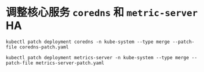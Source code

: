 # 调整核心服务 `coredns` 和 `metric-server` HA

```shell
kubectl patch deployment coredns -n kube-system --type merge --patch-file coredns-patch.yaml

kubectl patch deployment metrics-server -n kube-system --type merge --patch-file metrics-server-patch.yaml
```
